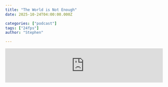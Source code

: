 ```yaml
---
title: "The World is Not Enough"
date: 2025-10-24T04:00:00.000Z

categories: ["podcast"]
tags: ["24fps"]
author: "Stephen"

---
```


<iframe src="https://embed.acast.com/$/67f1bf0e506c6c628c80f97f/68f7dcd78125b849f83835a6?" frameBorder="0" width="100%" height="110px" allow="autoplay"></iframe>
